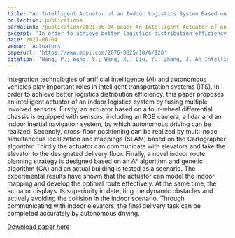```yaml
---
title: "An Intelligent Actuator of an Indoor Logistics System Based on Multi-Sensor Fusion"
collection: publications
permalink: /publication/2021-06-04-paper-An Intelligent Actuator of an Indoor Logistics System Based on Multi-Sensor Fusion
excerpt: 'In order to achieve better logistics distribution efficiency, this paper proposes an intelligent actuator of an indoor logistics system by fusing multiple involved sensors.'
date: 2021-06-04
venue: 'Actuators'
paperurl: 'https://www.mdpi.com/2076-0825/10/6/120'
citation: 'Wang, P.; Wang, Y.; Wang, X.; Liu, Y.; Zhang, J. An Intelligent Actuator of an Indoor Logistics System Based on Multi-Sensor Fusion. Actuators 2021, 10, 120. https://doi.org/10.3390/act10060120'
---
```

Integration technologies of artificial intelligence (AI) and autonomous vehicles play important roles in intelligent transportation systems (ITS). In order to achieve better logistics distribution efficiency, this paper proposes an intelligent actuator of an indoor logistics system by fusing multiple involved sensors. Firstly, an actuator based on a four-wheel differential chassis is equipped with sensors, including an RGB camera, a lidar and an indoor inertial navigation system, by which autonomous driving can be realized. Secondly, cross-floor positioning can be realized by multi-node simultaneous localization and mappings (SLAM) based on the Cartographer algorithm Thirdly the actuator can communicate with elevators and take the elevator to the designated delivery floor. Finally, a novel indoor route planning strategy is designed based on an A* algorithm and genetic algorithm (GA) and an actual building is tested as a scenario. The experimental results have shown that the actuator can model the indoor mapping and develop the optimal route effectively. At the same time, the actuator displays its superiority in detecting the dynamic obstacles and actively avoiding the collision in the indoor scenario. Through communicating with indoor elevators, the final delivery task can be completed accurately by autonomous driving.

[Download paper here]()

